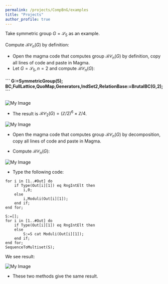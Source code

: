```yaml
---
permalink: /projects/CompBnG/examples
title: "Projects"
author_profile: true
---
```


Take symmetric group $G=\mathcal{S}_5$ as an example.

Compute $\mathcal{BC}_n(G)$ by definition:



* Open the magma code that computes group $\mathcal{BC}_n(G)$ by definition, copy all lines of code and paste in Magma.
* Let $G=\mathcal{S}_5, n=2$ and compute $\mathcal{BC}_n(G)$:

<h4>
```
G:=SymmetricGroup(5);
BC,FullLattice,QuoMap,Generators,IndSet2,RelationBase:=BrutalBC(G,2);
```
</h4>

![My Image](http://kaiqi-yang1994.github.io/files/bcn/BnGexamplestep1.png)

* The result is $\mathcal{BC}_2(G)=(\mathbb{Z}/2)^6 \times \mathbb{Z}/4$.

![My Image](http://kaiqi-yang1994.github.io/files/bcn/BnGexamplestep2.png)

* Open the magma code that computes group $\mathcal{BC}_n(G)$ by decomposition, copy all lines of code and paste in Magma.

* Compute $\mathcal{BC}_n(G)$:

![My Image](http://kaiqi-yang1994.github.io/files/bcn/BnGexamplestep3.png)

* Type the following code:<br>

```
for i in [1..#Out] do
	if Type(Out[i][1]) eq RngIntElt then
		i,0;
	else
		i,Moduli(Out[i][1]);
	end if;
end for;

S:=[];
for i in [1..#Out] do
	if Type(Out[i][1]) eq RngIntElt then
	else
		S:=S cat Moduli(Out[i][1]);
	end if;
end for;
SequenceToMultiset(S);
```

We see result:<br>

![My Image](http://kaiqi-yang1994.github.io/files/bcn/BnGexamplestep4.jpg)

* These two methods give the same result.

